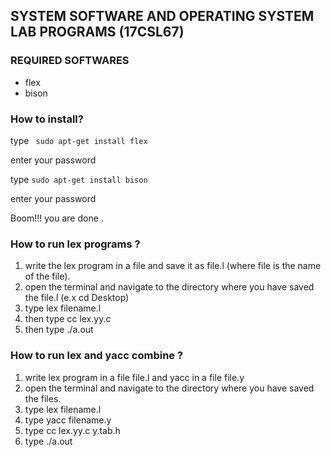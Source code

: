 ## SYSTEM SOFTWARE AND OPERATING SYSTEM LAB PROGRAMS (17CSL67)

### REQUIRED SOFTWARES
* flex
* bison


### How to install?

type ` sudo apt-get install flex`

enter your password

type `sudo apt-get install bison`

enter your password

Boom!!! you are done .

### How to run lex programs ?
1. write the lex program in a file and save it as file.l (where file is the name of the file).
2. open the terminal and navigate to the directory where you have saved the file.l  (e.x cd Desktop)
3. type  lex filename.l
4. then type  cc lex.yy.c 
5. then type  ./a.out

### How to run lex and yacc combine ?
1. write lex program in a file file.l and yacc in a file file.y
2. open the terminal and navigate to the directory where you have saved the files.
3. type lex filename.l
4. type yacc filename.y
5. type cc lex.yy.c y.tab.h 
6. type ./a.out
